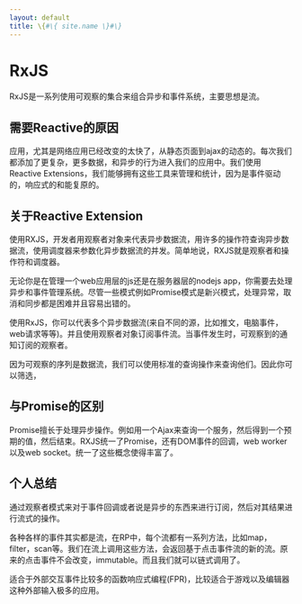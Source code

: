 ```yaml
---
layout: default
title: \{#\{ site.name \}#\}
---
```

# RxJS
RxJS是一系列使用可观察的集合来组合异步和事件系统，主要思想是流。

## 需要Reactive的原因
应用，尤其是网络应用已经改变的太快了，从静态页面到ajax的动态的。每次我们都添加了更复杂，更多数据，和异步的行为进入我们的应用中。我们使用Reactive Extensions，我们能够拥有这些工具来管理和统计，因为是事件驱动的，响应式的和能复原的。

## 关于Reactive Extension
使用RXJS，开发者用观察者对象来代表异步数据流，用许多的操作符查询异步数据流，使用调度器来参数化异步数据流的并发。简单地说，RXJS就是观察者和操作符和调度器。

无论你是在管理一个web应用层的js还是在服务器层的nodejs app，你需要去处理异步和事件管理系统。尽管一些模式例如Promise模式是新兴模式，处理异常，取消和同步都是困难并且容易出错的。

使用RxJS，你可以代表多个异步数据流(来自不同的源，比如推文，电脑事件，web请求等等)。并且使用观察者对象订阅事件流。当事件发生时，可观察到的通知订阅的观察者。

因为可观察的序列是数据流，我们可以使用标准的查询操作来查询他们。因此你可以筛选，

## 与Promise的区别
Promise擅长于处理异步操作。例如用一个Ajax来查询一个服务，然后得到一个预期的值，然后结束。RXJS统一了Promise，还有DOM事件的回调，web worker以及web socket。统一了这些概念使得丰富了。

## 个人总结
通过观察者模式来对于事件回调或者说是异步的东西来进行订阅，然后对其结果进行流式的操作。

各种各样的事件其实都是流，在RP中，每个流都有一系列方法，比如map，filter，scan等。我们在流上调用这些方法，会返回基于点击事件流的新的流。原来的点击事件不会改变，immutable。而且我们就可以链式调用了。

适合于外部交互事件比较多的函数响应式编程(FPR)，比较适合于游戏以及编辑器这种外部输入极多的应用。
